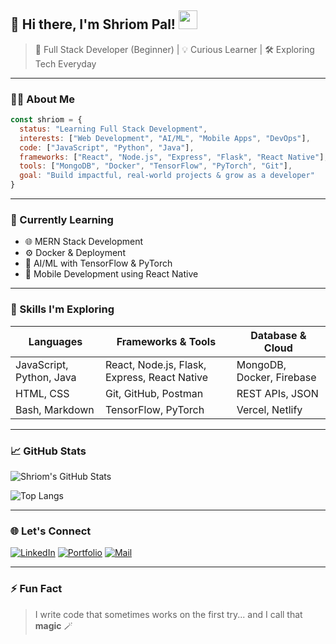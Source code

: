 ## 🌟 Hi there, I'm Shriom Pal! <img src="https://media.giphy.com/media/hvRJCLFzcasrR4ia7z/giphy.gif" width="30px" />

> 🚀 Full Stack Developer (Beginner) | 💡 Curious Learner | 🛠️ Exploring Tech Everyday

---

### 👨‍💻 About Me

```js
const shriom = {
  status: "Learning Full Stack Development",
  interests: ["Web Development", "AI/ML", "Mobile Apps", "DevOps"],
  code: ["JavaScript", "Python", "Java"],
  frameworks: ["React", "Node.js", "Express", "Flask", "React Native"],
  tools: ["MongoDB", "Docker", "TensorFlow", "PyTorch", "Git"],
  goal: "Build impactful, real-world projects & grow as a developer"
}
```

---

### 🌱 Currently Learning
- 🌐 MERN Stack Development
- ⚙️ Docker & Deployment
- 🤖 AI/ML with TensorFlow & PyTorch
- 📱 Mobile Development using React Native

---

### 🧠 Skills I'm Exploring
| Languages     | Frameworks & Tools         | Database & Cloud        |
|---------------|----------------------------|--------------------------|
| JavaScript, Python, Java | React, Node.js, Flask, Express, React Native | MongoDB, Docker, Firebase |
| HTML, CSS     | Git, GitHub, Postman       | REST APIs, JSON          |
| Bash, Markdown| TensorFlow, PyTorch        | Vercel, Netlify          |

---

### 📈 GitHub Stats

![Shriom's GitHub Stats](https://github-readme-stats.vercel.app/api?username=shriompal&show_icons=true&theme=tokyonight&count_private=true)

![Top Langs](https://github-readme-stats.vercel.app/api/top-langs/?username=shriompal&layout=compact&theme=tokyonight)

---

### 🌐 Let's Connect

[![LinkedIn](https://img.shields.io/badge/LinkedIn-blue?style=for-the-badge&logo=linkedin)](https://linkedin.com/in/your-link)
[![Portfolio](https://img.shields.io/badge/Portfolio-000?style=for-the-badge&logo=vercel&logoColor=white)](https://your-portfolio-link.com)
[![Mail](https://img.shields.io/badge/Email-D14836?style=for-the-badge&logo=gmail&logoColor=white)](mailto:your.email@gmail.com)

---

### ⚡ Fun Fact
> I write code that sometimes works on the first try... and I call that **magic** 🪄
